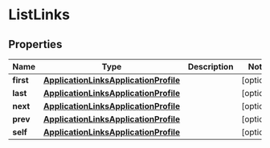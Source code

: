 

# ListLinks


## Properties

| Name | Type | Description | Notes |
|------------ | ------------- | ------------- | -------------|
|**first** | [**ApplicationLinksApplicationProfile**](ApplicationLinksApplicationProfile.md) |  |  [optional] |
|**last** | [**ApplicationLinksApplicationProfile**](ApplicationLinksApplicationProfile.md) |  |  [optional] |
|**next** | [**ApplicationLinksApplicationProfile**](ApplicationLinksApplicationProfile.md) |  |  [optional] |
|**prev** | [**ApplicationLinksApplicationProfile**](ApplicationLinksApplicationProfile.md) |  |  [optional] |
|**self** | [**ApplicationLinksApplicationProfile**](ApplicationLinksApplicationProfile.md) |  |  [optional] |



